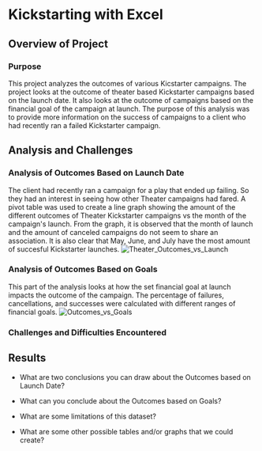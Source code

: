 # Kickstarting with Excel

## Overview of Project

### Purpose
  This project analyzes the outcomes of various Kicstarter campaigns. The project looks at the outcome of theater based Kickstarter campaigns based on the launch date. It also looks at the outcome of campaigns based on the financial goal of the campaign at launch. The purpose of this analysis was to provide more information on the success of campaigns to a client who had recently ran a failed Kickstarter campaign.
## Analysis and Challenges

### Analysis of Outcomes Based on Launch Date
The client had recently ran a campaign for a play that ended up failing. So they had an interest in seeing how other Theater campaigns had fared. A pivot table was used to create a line graph showing the amount of the different outcomes of Theater Kickstarter campaigns vs the month of the campaign's launch. From the graph, it is observed that the month of launch and the amount of canceled campaigns do not seem to share an association. It is also clear that May, June, and July have the most amount of succesful Kickstarter launches. 
![Theater_Outcomes_vs_Launch](https://user-images.githubusercontent.com/82176869/154598909-eac34ec5-12b4-40aa-b9a4-7491874b9d29.png)

### Analysis of Outcomes Based on Goals
This part of the analysis looks at how the set financial goal at launch impacts the outcome of the campaign. The percentage of failures, cancellations, and successes were calculated with different ranges of financial goals. 
![Outcomes_vs_Goals](https://user-images.githubusercontent.com/82176869/154598844-c8393619-bef2-4fc4-b951-330105b303b1.png)
### Challenges and Difficulties Encountered

## Results

- What are two conclusions you can draw about the Outcomes based on Launch Date?

- What can you conclude about the Outcomes based on Goals?

- What are some limitations of this dataset?

- What are some other possible tables and/or graphs that we could create?
